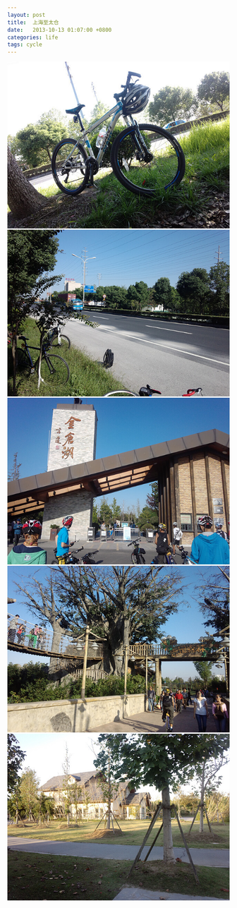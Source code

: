 ```yaml
---
layout: post
title:  上海至太仓
date:   2013-10-13 01:07:00 +0800
categories: life
tags: cycle
---
```

![](/res/img/20131013/1.c.jpg)
![](/res/img/20131013/2.c.jpg)
![](/res/img/20131013/3.c.jpg)
![](/res/img/20131013/4.c.jpg)
![](/res/img/20131013/5.c.jpg)
